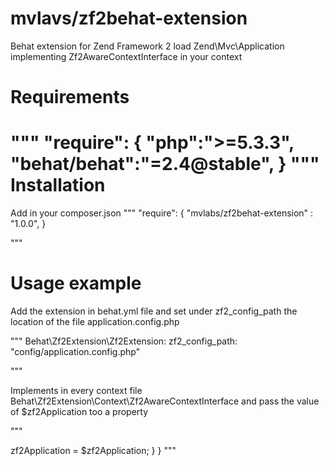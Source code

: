 mvlavs/zf2behat-extension
==============

Behat extension for Zend Framework 2 load Zend\Mvc\Application implementing Zf2AwareContextInterface in your context

Requirements
=============
"""
 "require": {
	"php":">=5.3.3",
	"behat/behat":"=2.4@stable",
    }
"""
Installation
==============
Add in your composer.json
"""
"require": {
     "mvlabs/zf2behat-extension" : "1.0.0",
}

"""

Usage example
=============

Add the extension in behat.yml file and set under zf2_config_path the location of the file application.config.php

"""
    Behat\Zf2Extension\Zf2Extension:
      zf2_config_path: "config/application.config.php"

"""

Implements in every context file Behat\Zf2Extension\Context\Zf2AwareContextInterface and pass the value of $zf2Application too a property

"""
<?php

namespace testapp\src\features\bootstrap;

use Behat\Behat\Context\ClosuredContextInterface,
    Behat\Behat\Context\TranslatedContextInterface,
    Behat\Behat\Context\BehatContext,
    Behat\Behat\Exception\PendingException;
use Behat\Gherkin\Node\PyStringNode,
    Behat\Gherkin\Node\TableNode;

use Behat\Zf2Extension\Context\Zf2AwareContextInterface;
//
// Require 3rd-party libraries here:
//
//   require_once 'PHPUnit/Autoload.php';
//   require_once 'PHPUnit/Framework/Assert/Functions.php';
//


/**
 * Features context.
 */
class FeatureContext extends BehatContext implements Zf2AwareContextInterface
{

    private $zf2Application;
    private $serviceManager;
    /**
     * Initializes context.
     * Every scenario gets it's own context object.
     *
     * @param array $parameters context parameters (set them up through behat.yml)
     */
    public function __construct(array $parameters)
    {

    }
   

    public function setZf2App( \Zend\Mvc\Application $zf2Application )
    {
        $this->zf2Application = $zf2Application;

    }
}

"""


